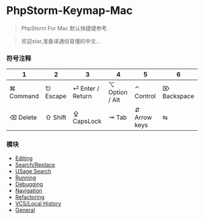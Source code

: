 PhpStorm-Keymap-Mac
===

> PhpStorm For Mac 默认快捷键参考.

> 欢迎star,准备译通俗易懂的中文...

### 符号注释
1 | 2 | 3 | 4 | 5 | 6 
--- | --- | --- | ---| --- | ---
⌘ Command | ⎋ Escape | ⏎ Enter / Return | ⌥ Option / Alt | ⌃ Control | ⌦ Backspace |
⌫ Delete | ⇧ Shift | ⇪ CapsLock | ⇥ Tab | ⇵ Arrow keys | ⇆ |

### 模块

- [Editing](./editing.md)
- [Search/Replace](./search-replace.md)
- [USage Search](./usage-search.md)
- [Running](./running.md)
- [Debugging](./debugging.md)
- [Navigation](./navigation.md)
- [Refactoring](./refactoring.md)
- [VCS/Local History](./vcs-local-history.md)
- [General](./general.md)

